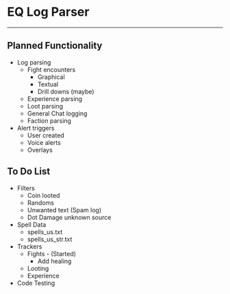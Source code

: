# EQ Log Parser
***************
Planned Functionality
---------------------
* Log parsing
  * Fight encounters
    * Graphical
    * Textual 
    * Drill downs (maybe)
  * Experience parsing
  * Loot parsing
  * General Chat logging
  * Faction parsing
* Alert triggers
  * User created
  * Voice alerts
  * Overlays  

To Do List
-----------
* Filters
    * Coin looted
    * Randoms
    * Unwanted text (Spam log)
    * Dot Damage unknown source
* Spell Data
    * spells_us.txt
    * spells_us_str.txt
* Trackers
    * Fights - (Started)
      * Add healing 
    * Looting
    * Experience
* Code Testing   


